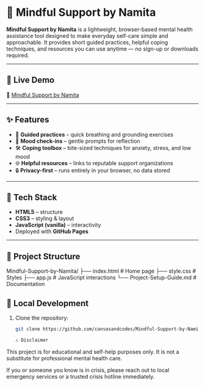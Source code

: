 # 🌱 Mindful Support by Namita

**Mindful Support by Namita** is a lightweight, browser-based mental health assistance tool designed to make everyday self-care simple and approachable. It provides short guided practices, helpful coping techniques, and resources you can use anytime — no sign-up or downloads required.

---

## 🚀 Live Demo
🔗 [Mindful Support by Namita](https://canvasandcodes.github.io/Mindful-Support-by-Namita/)

---

## ✨ Features
- 🧘 **Guided practices** – quick breathing and grounding exercises  
- 📝 **Mood check-ins** – gentle prompts for reflection  
- 🛠️ **Coping toolbox** – bite-sized techniques for anxiety, stress, and low mood  
- 🌐 **Helpful resources** – links to reputable support organizations  
- 🔒 **Privacy-first** – runs entirely in your browser, no data stored  

---

## 🧱 Tech Stack
- **HTML5** – structure  
- **CSS3** – styling & layout  
- **JavaScript (vanilla)** – interactivity  
- Deployed with **GitHub Pages**

---

## 📁 Project Structure
Mindful-Support-by-Namita/
├── index.html # Home page
├── style.css # Styles
├── app.js # JavaScript interactions
└── Project-Setup-Guide.md # Documentation

## 🧭 Local Development
1. Clone the repository:
   ```bash
   git clone https://github.com/canvasandcodes/Mindful-Support-by-Namita.git

   ⚠️ Disclaimer

This project is for educational and self-help purposes only. It is not a substitute for professional mental health care.

If you or someone you know is in crisis, please reach out to local emergency services or a trusted crisis hotline immediately.
